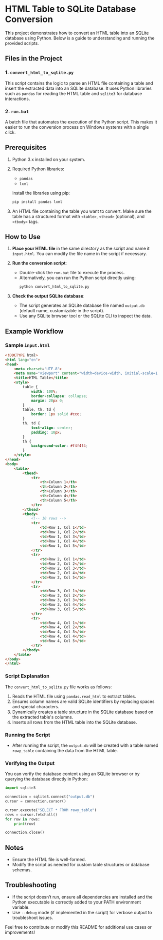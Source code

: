 # HTML Table to SQLite Database Conversion

This project demonstrates how to convert an HTML table into an SQLite database using Python. Below is a guide to understanding and running the provided scripts.

## Files in the Project

### 1. `convert_html_to_sqlite.py`
This script contains the logic to parse an HTML file containing a table and insert the extracted data into an SQLite database. It uses Python libraries such as `pandas` for reading the HTML table and `sqlite3` for database interactions.

### 2. `run.bat`
A batch file that automates the execution of the Python script. This makes it easier to run the conversion process on Windows systems with a single click.

## Prerequisites

1. Python 3.x installed on your system.
2. Required Python libraries:
    - `pandas`
    - `lxml`

   Install the libraries using pip:
   ```bash
   pip install pandas lxml
   ```

3. An HTML file containing the table you want to convert. Make sure the table has a structured format with `<table>`, `<thead>` (optional), and `<tbody>` tags.

## How to Use

1. **Place your HTML file** in the same directory as the script and name it `input.html`. You can modify the file name in the script if necessary.

2. **Run the conversion script**:
   - Double-click the `run.bat` file to execute the process.
   - Alternatively, you can run the Python script directly using:
     ```bash
     python convert_html_to_sqlite.py
     ```

3. **Check the output SQLite database**:
   - The script generates an SQLite database file named `output.db` (default name, customizable in the script).
   - Use any SQLite browser tool or the SQLite CLI to inspect the data.

## Example Workflow

### Sample `input.html`
```html
<!DOCTYPE html>
<html lang="en">
<head>
    <meta charset="UTF-8">
    <meta name="viewport" content="width=device-width, initial-scale=1.0">
    <title>HTML Table</title>
    <style>
        table {
            width: 100%;
            border-collapse: collapse;
            margin: 20px 0;
        }
        table, th, td {
            border: 1px solid #ccc;
        }
        th, td {
            text-align: center;
            padding: 10px;
        }
        th {
            background-color: #f4f4f4;
        }
    </style>
</head>
<body>
    <table>
        <thead>
            <tr>
                <th>Column 1</th>
                <th>Column 2</th>
                <th>Column 3</th>
                <th>Column 4</th>
                <th>Column 5</th>
            </tr>
        </thead>
        <tbody>
            <!-- 10 rows -->
            <tr>
                <td>Row 1, Col 1</td>
                <td>Row 1, Col 2</td>
                <td>Row 1, Col 3</td>
                <td>Row 1, Col 4</td>
                <td>Row 1, Col 5</td>
            </tr>
            <tr>
                <td>Row 2, Col 1</td>
                <td>Row 2, Col 2</td>
                <td>Row 2, Col 3</td>
                <td>Row 2, Col 4</td>
                <td>Row 2, Col 5</td>
            </tr>
            <tr>
                <td>Row 3, Col 1</td>
                <td>Row 3, Col 2</td>
                <td>Row 3, Col 3</td>
                <td>Row 3, Col 4</td>
                <td>Row 3, Col 5</td>
            </tr>
            <tr>
                <td>Row 4, Col 1</td>
                <td>Row 4, Col 2</td>
                <td>Row 4, Col 3</td>
                <td>Row 4, Col 4</td>
                <td>Row 4, Col 5</td>
            </tr>
        </tbody>
    </table>
</body>
</html>

```

### Script Explanation
The `convert_html_to_sqlite.py` file works as follows:
1. Reads the HTML file using `pandas.read_html` to extract tables.
2. Ensures column names are valid SQLite identifiers by replacing spaces and special characters.
3. Dynamically creates a table structure in the SQLite database based on the extracted table's columns.
4. Inserts all rows from the HTML table into the SQLite database.

### Running the Script
- After running the script, the `output.db` will be created with a table named `rawy_table` containing the data from the HTML table.

### Verifying the Output
You can verify the database content using an SQLite browser or by querying the database directly in Python:

```python
import sqlite3

connection = sqlite3.connect("output.db")
cursor = connection.cursor()

cursor.execute("SELECT * FROM rawy_table")
rows = cursor.fetchall()
for row in rows:
    print(row)

connection.close()
```

## Notes
- Ensure the HTML file is well-formed.
- Modify the script as needed for custom table structures or database schemas.

## Troubleshooting
- If the script doesn’t run, ensure all dependencies are installed and the Python executable is correctly added to your PATH environment variable.
- Use `--debug` mode (if implemented in the script) for verbose output to troubleshoot issues.

Feel free to contribute or modify this README for additional use cases or improvements!
